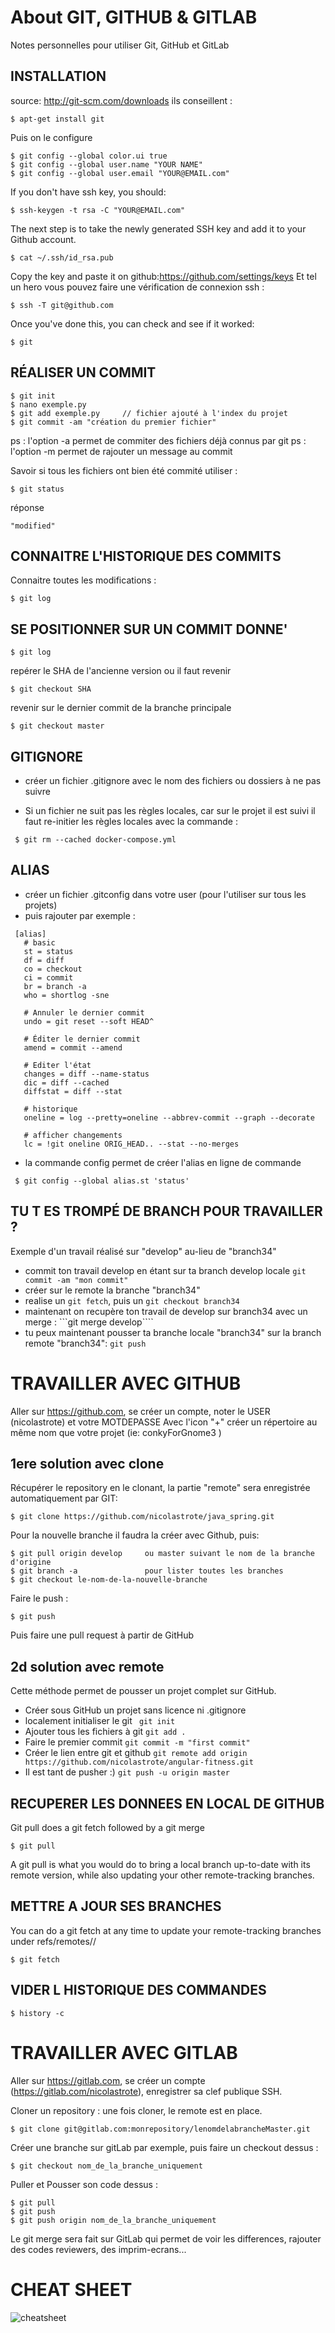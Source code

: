 # About GIT, GITHUB & GITLAB
Notes personnelles pour utiliser Git, GitHub et GitLab

## INSTALLATION
source: http://git-scm.com/downloads ils conseillent :
```
$ apt-get install git
```
Puis on le configure
```
$ git config --global color.ui true
$ git config --global user.name "YOUR NAME"
$ git config --global user.email "YOUR@EMAIL.com"
```
If you don't have ssh key, you should:
```
$ ssh-keygen -t rsa -C "YOUR@EMAIL.com"
```
The next step is to take the newly generated SSH key and add it to your Github account.
```
$ cat ~/.ssh/id_rsa.pub
```
Copy the key and paste it on github:https://github.com/settings/keys
Et tel un hero vous pouvez faire une vérification de connexion ssh :
```
$ ssh -T git@github.com
```
Once you've done this, you can check and see if it worked:
```
$ git
```

## RÉALISER UN COMMIT
```
$ git init
$ nano exemple.py
$ git add exemple.py     // fichier ajouté à l'index du projet
$ git commit -am "création du premier fichier"
```
ps : l'option -a permet de commiter des fichiers déjà connus par git
ps : l'option -m permet de rajouter un message au commit

Savoir si tous les fichiers ont bien été commité utiliser :
```
$ git status
```
réponse
```
"modified"
```

## CONNAITRE L'HISTORIQUE DES COMMITS
Connaitre toutes les modifications :
```
$ git log
```

## SE POSITIONNER SUR UN COMMIT DONNE'
```
$ git log
```
repérer le SHA de l'ancienne version ou il faut revenir
```
$ git checkout SHA
```
revenir sur le dernier commit de la branche principale
```
$ git checkout master
```
## GITIGNORE
 * créer un fichier .gitignore avec le nom des fichiers ou dossiers à ne pas suivre
 
 * Si un fichier ne suit pas les règles locales, car sur le projet il est suivi il faut re-initier les règles locales avec la commande :
 ```
  $ git rm --cached docker-compose.yml
 ```
## ALIAS

 * créer un fichier .gitconfig dans votre user (pour l'utiliser sur tous les projets)
 * puis rajouter par exemple :
 ```
  [alias]
    # basic
    st = status
    df = diff
    co = checkout
    ci = commit
    br = branch -a
    who = shortlog -sne
    
    # Annuler le dernier commit
    undo = git reset --soft HEAD^
    
    # Éditer le dernier commit
    amend = commit --amend
    
    # Editer l'état
    changes = diff --name-status
    dic = diff --cached
    diffstat = diff --stat
    
    # historique
    oneline = log --pretty=oneline --abbrev-commit --graph --decorate
    
    # afficher changements
    lc = !git oneline ORIG_HEAD.. --stat --no-merges
 ```
 
 * la commande config permet de créer l'alias en ligne de commande
 ```
  $ git config --global alias.st 'status'
 ```
 
## TU T ES TROMPÉ DE BRANCH POUR TRAVAILLER ?

Exemple d'un travail réalisé sur "develop" au-lieu de "branch34"
  * commit ton travail develop en étant sur ta branch develop locale ```git commit -am "mon commit"```
  * créer sur le remote la branche "branch34"
  * realise un ```git fetch```, puis un ```git checkout branch34```
  * maintenant on recupère ton travail de develop sur branch34 avec un merge : ```git merge develop````
  * tu peux maintenant pousser ta branche locale "branch34" sur la branch remote "branch34": ```git push``` 
 
# TRAVAILLER AVEC GITHUB
Aller sur https://github.com, se créer un compte, noter le USER (nicolastrote) et votre MOTDEPASSE
Avec l'icon "+" créer un répertoire au même nom que votre projet (ie: conkyForGnome3 )

## 1ere solution avec clone
Récupérer le repository en le clonant, la partie "remote" sera enregistrée automatiquement par GIT:
```
$ git clone https://github.com/nicolastrote/java_spring.git
```
Pour la nouvelle branche il faudra la créer avec Github, puis:
```
$ git pull origin develop     ou master suivant le nom de la branche d'origine
$ git branch -a               pour lister toutes les branches
$ git checkout le-nom-de-la-nouvelle-branche
```
Faire le push :
```
$ git push
```
Puis faire une pull request à partir de GitHub

## 2d solution avec remote
Cette méthode permet de pousser un projet complet sur GitHub.
* Créer sous GitHub un projet sans licence ni .gitignore
* localement initialiser le git
``` git init```
* Ajouter tous les fichiers à git
```git add . ```
* Faire le premier commit
```git commit -m "first commit"```
* Créer le lien entre git et github
```git remote add origin https://github.com/nicolastrote/angular-fitness.git```
* Il est tant de pusher :)
```git push -u origin master```

## RECUPERER LES DONNEES EN LOCAL DE GITHUB
Git pull does a git fetch followed by a git merge
```
$ git pull
```
A git pull is what you would do to bring a local branch up-to-date with its remote version, while also updating your other remote-tracking branches.

## METTRE A JOUR SES BRANCHES
You can do a git fetch at any time to update your remote-tracking branches under refs/remotes/<remote>/
```
$ git fetch
```

## VIDER L HISTORIQUE DES COMMANDES
```
$ history -c
```

# TRAVAILLER AVEC GITLAB
Aller sur https://gitlab.com, se créer un compte (https://gitlab.com/nicolastrote), enregistrer sa clef publique SSH.

Cloner un repository :
une fois cloner, le remote est en place.
```
$ git clone git@gitlab.com:monrepository/lenomdelabrancheMaster.git
```
Créer une branche sur gitLab par exemple, puis faire un checkout dessus :
```
$ git checkout nom_de_la_branche_uniquement
```
Puller et Pousser son code dessus :
```
$ git pull
$ git push   
$ git push origin nom_de_la_branche_uniquement
```
Le git merge sera fait sur GitLab qui permet de voir les differences, rajouter des codes reviewers, des imprim-ecrans...

# CHEAT SHEET
![cheatsheet](https://github.com/nicolastrote/tuto_github/blob/master/Git-Cheat-Sheet.png)
